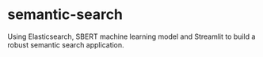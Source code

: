 # semantic-search
Using Elasticsearch, SBERT machine learning model and Streamlit to build a robust semantic search application.
